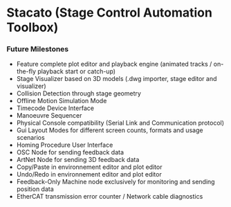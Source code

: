 # Stacato (Stage Control Automation Toolbox)

### Future Milestones
- Feature complete plot editor and playback engine (animated tracks / on-the-fly playback start or catch-up)
- Stage Visualizer based on 3D models (.dwg importer, stage editor and visualizer)
- Collision Detection through stage geometry
- Offline Motion Simulation Mode
- Timecode Device Interface
- Manoeuvre Sequencer
- Physical Console compatibility (Serial Link and Communication protocol)
- Gui Layout Modes for different screen counts, formats and usage scenarios
- Homing Procedure User Interface
- OSC Node for sending feedback data
- ArtNet Node for sending 3D feedback data
- Copy/Paste in environnement editor and plot editor
- Undo/Redo in environnement editor and plot editor
- Feedback-Only Machine node exclusively for monitoring and sending position data
- EtherCAT transmission error counter / Network cable diagnostics
